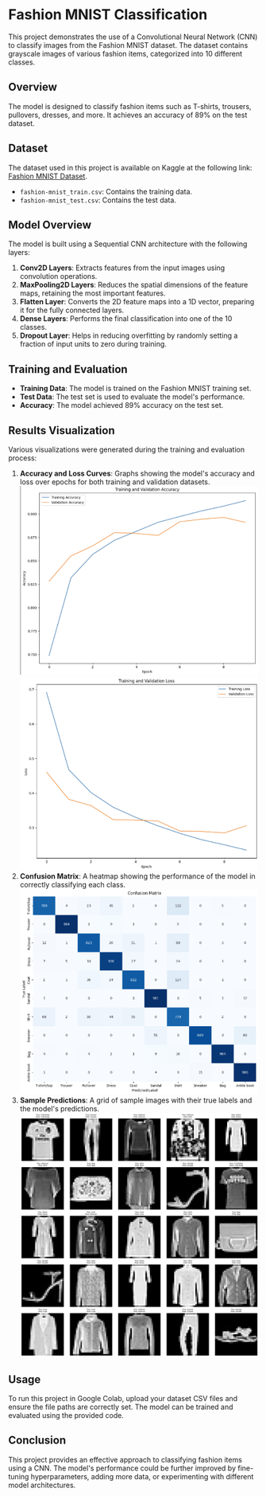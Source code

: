 # Fashion MNIST Classification

This project demonstrates the use of a Convolutional Neural Network (CNN) to classify images from the Fashion MNIST dataset. The dataset contains grayscale images of various fashion items, categorized into 10 different classes.

## Overview

The model is designed to classify fashion items such as T-shirts, trousers, pullovers, dresses, and more. It achieves an accuracy of 89% on the test dataset.

## Dataset

The dataset used in this project is available on Kaggle at the following link: [Fashion MNIST Dataset](https://www.kaggle.com/datasets/hiteshk07/fashionmnist-dsc).
- `fashion-mnist_train.csv`: Contains the training data.
- `fashion-mnist_test.csv`: Contains the test data.

## Model Overview

The model is built using a Sequential CNN architecture with the following layers:
1. **Conv2D Layers**: Extracts features from the input images using convolution operations.
2. **MaxPooling2D Layers**: Reduces the spatial dimensions of the feature maps, retaining the most important features.
3. **Flatten Layer**: Converts the 2D feature maps into a 1D vector, preparing it for the fully connected layers.
4. **Dense Layers**: Performs the final classification into one of the 10 classes.
5. **Dropout Layer**: Helps in reducing overfitting by randomly setting a fraction of input units to zero during training.

## Training and Evaluation

- **Training Data**: The model is trained on the Fashion MNIST training set.
- **Test Data**: The test set is used to evaluate the model's performance.
- **Accuracy**: The model achieved 89% accuracy on the test set.

## Results Visualization

Various visualizations were generated during the training and evaluation process:

1. **Accuracy and Loss Curves**: Graphs showing the model's accuracy and loss over epochs for both training and validation datasets.
  ![Training Accuracy and Loss Curves](assets/1.png) ![Test Accuracy and Loss Curves](assets/3.png)
2. **Confusion Matrix**: A heatmap showing the performance of the model in correctly classifying each class.
 ![confusion_matrix](assets/confusion_matrix.png)
3. **Sample Predictions**: A grid of sample images with their true labels and the model's predictions.
![confusion_matrix](assets/output.png)

## Usage

To run this project in Google Colab, upload your dataset CSV files and ensure the file paths are correctly set. The model can be trained and evaluated using the provided code.

## Conclusion

This project provides an effective approach to classifying fashion items using a CNN. The model's performance could be further improved by fine-tuning hyperparameters, adding more data, or experimenting with different model architectures.

